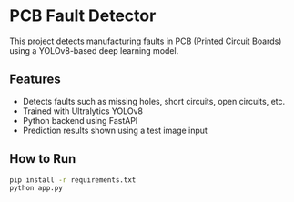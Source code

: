 # PCB Fault Detector

This project detects manufacturing faults in PCB (Printed Circuit Boards) using a YOLOv8-based deep learning model.

## Features
- Detects faults such as missing holes, short circuits, open circuits, etc.
- Trained with Ultralytics YOLOv8
- Python backend using FastAPI
- Prediction results shown using a test image input

## How to Run

```bash
pip install -r requirements.txt
python app.py
